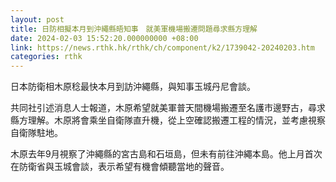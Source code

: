 ```yaml
---
layout: post
title: 日防相擬本月到沖繩縣晤知事　就美軍機場搬遷問題尋求縣方理解
date: 2024-02-03 15:52:20.000000000 +08:00
link: https://news.rthk.hk/rthk/ch/component/k2/1739042-20240203.htm
categories: rthk
---
```


日本防衛相木原稔最快本月到訪沖繩縣，與知事玉城丹尼會談。

共同社引述消息人士報道，木原希望就美軍普天間機場搬遷至名護市邊野古，尋求縣方理解。木原將會乘坐自衛隊直升機，從上空確認搬遷工程的情況，並考慮視察自衛隊駐地。

木原去年9月視察了沖繩縣的宮古島和石垣島，但未有前往沖繩本島。他上月首次在防衛省與玉城會談，表示希望有機會傾聽當地的聲音。
